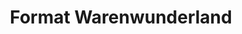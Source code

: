 ---
title: "Format Warenwunderland"
url: /recklinghausen/format-warenwunderland/
shop: Raumausstattung
---